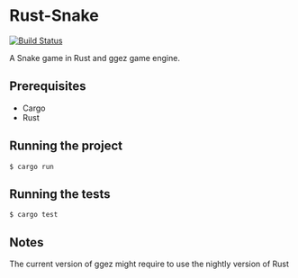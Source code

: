 # Rust-Snake
[![Build Status](https://travis-ci.org/Rocko10/Rust-Snake.svg?branch=master)](https://travis-ci.org/Rocko10/Rust-Snake)

A Snake game in Rust and ggez game engine.

## Prerequisites
* Cargo
* Rust

## Running the project
```
$ cargo run
```

## Running the tests
```
$ cargo test
```

## Notes
The current version of ggez might require to use the nightly version of Rust

